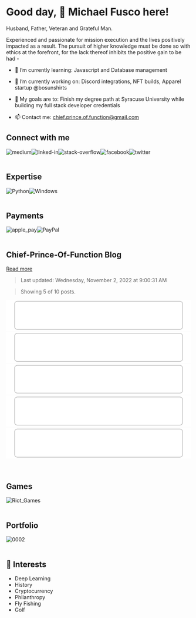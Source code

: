 # Good day, 👋 Michael Fusco here!

Husband, Father, Veteran and Grateful Man.
<br>

Experienced and passionate for mission execution and the lives positively impacted as a result.
The pursuit of higher knowledge must be done so with ethics at the forefront, for the lack thereof inhibits the positive gain to be had -
</p>

- 🌱 I’m currently learning: Javascript and Database management

- 🔭 I’m currently working on: Discord integrations, NFT builds, Apparel startup @bosunshirts

- 🤝 My goals are to: Finish my degree path at Syracuse University while building my full stack developer credentials
 
- 📫 Contact me: chief.prince.of.function@gmail.com

## Connect with me

[<img align="left" alt="medium" src="https://img.shields.io/badge/medium-%2312100E.svg?&style=for-the-badge&logo=medium&logoColor=white" />](https://medium.com/@michael.r.fusco)

[<img align="left" alt="linked-in" src="https://img.shields.io/badge/linkedin-%230077B5.svg?&style=for-the-badge&logo=linkedin&logoColor=white" />](https://www.linkedin.com/in/michael-fusco-902030b4)

[<img align="left" alt="stack-overflow" src="https://img.shields.io/badge/stack%20overflow-FE7A16?logo=stack-overflow&logoColor=white&style=for-the-badge" />](https://stackoverflow.com/users/19498976/Chief-Prince-Of-Function
)

[<img align="left" alt="facebook" src="https://img.shields.io/badge/facebook-%231877F2.svg?&style=for-the-badge&logo=facebook&logoColor=white" />](https://www.facebook.com/michael.fusco.92167/)

[<img align="left" alt="twitter" src="https://img.shields.io/badge/twitter-%231DA1F2.svg?&style=for-the-badge&logo=twitter&logoColor=white" />](https://twitter.com/Fuscaha)

<br>
<br>

## Expertise

<img align="left" alt="Python" src="https://img.shields.io/badge/Python-FFD43B?style=for-the-badge&logo=python&logoColor=blue" />

<img align="left" alt="Windows" src="https://img.shields.io/badge/Windows-0078D6?style=for-the-badge&logo=windows&logoColor=white" />

<br>
<br>

## Payments

<img align="left" alt="apple_pay" src="https://img.shields.io/badge/apple%20pay-007AFF?style=for-the-badge&logo=apple%20pay&logoColor=white" />

<img align="left" alt="PayPal" src="https://img.shields.io/badge/PayPal-00457C?style=for-the-badge&logo=paypal&logoColor=white" />

<br>
<br>

<!-- blog-post-list:start -->
## Chief\-Prince\-Of\-Function Blog



[Read more](/)
> Last updated: Wednesday, November 2, 2022 at 9:00:31 AM

> Showing 5 of 10 posts.

[![fear](https://raw.githubusercontent.com/Chief-Prince-Of-Function/Chief-Prince-Of-Function/main/blog-post-list-output/Chief-Prince-Of-Function_Blog/fear.svg)](/2022/10/31/fear.html)
[![one day at a time](https://raw.githubusercontent.com/Chief-Prince-Of-Function/Chief-Prince-Of-Function/main/blog-post-list-output/Chief-Prince-Of-Function_Blog/one_day_at_a_time.svg)](/2022/10/30/one-day-at-a-time.html)
[![pushing on](https://raw.githubusercontent.com/Chief-Prince-Of-Function/Chief-Prince-Of-Function/main/blog-post-list-output/Chief-Prince-Of-Function_Blog/pushing_on.svg)](/2022/10/27/pushing-on.html)
[![positive trauma](https://raw.githubusercontent.com/Chief-Prince-Of-Function/Chief-Prince-Of-Function/main/blog-post-list-output/Chief-Prince-Of-Function_Blog/positive_trauma.svg)](/2022/10/26/positive-trauma.html)
[![all the above](https://raw.githubusercontent.com/Chief-Prince-Of-Function/Chief-Prince-Of-Function/main/blog-post-list-output/Chief-Prince-Of-Function_Blog/all_the_above.svg)](/2022/10/25/all-the-above.html)


<!-- blog-post-list:end -->

<br>

## Games

<img align="left" alt="Riot_Games" src="https://img.shields.io/badge/Riot_Games-D32936?style=for-the-badge&logo=riot-games&logoColor=white" />

<br>
<br>

## Portfolio

<img align="left" alt="0002" src="https://user-images.githubusercontent.com/79958366/196017006-6c6a9854-a37b-4174-a2ce-908dd2f9c2c8.png" />

<br>
<br>

## 👨‍ Interests

- Deep Learning
- History
- Cryptocurrency
- Philanthropy
- Fly Fishing
- Golf

<br>

</p>

